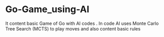 # Go-Game_using-AI
It content basic Game of Go with AI codes . In code AI uses Monte Carlo Tree Search (MCTS) to play moves and also content basic rules
